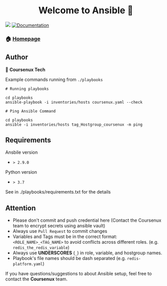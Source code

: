<h1 align="center">Welcome to Ansible 👋</h1>
<p>
  <img src="https://img.shields.io/badge/version-2.0.0-blue.svg?cacheSeconds=2592000" />
  <a href="http://coursenux.com">
    <img alt="Documentation" src="https://img.shields.io/badge/documentation-yes-brightgreen.svg" target="_blank" />
  </a>
</p>

### 🏠 [Homepage](https://coursenux.com)

## Author

👤 **Coursenux Tech**

Example commands running from `./playbooks`

```
# Running playbooks

cd playbooks
ansible-playbook -i inventories/hosts coursenux.yaml --check

# Ping Ansible Command

cd playbooks
ansible -i inventories/hosts tag_Hostgroup_coursenux -m ping
```

## Requirements

Ansbile version

- `> 2.9.0`

Python version

- `> 3.7`

See in ./playbooks/requirements.txt for the details

## Attention

- Please don't commit and push credential here (Contact the Coursenux team to encrypt secrets using ansible vault)
- Always use `Pull Request` to commit changes
- Variables and Tags must be in the correct format: `<ROLE_NAME>_<TAG_NAME>` to avoid conflicts across different roles.
(e.g. `redis_the_redis_variable`)
- Always use **UNDERSCORES** (`_`) in role, variable, and hostgroup names.
- Playbook's file names should be dash separated (e.g. `redis-platform.yaml`)

If you have questions/suggestions to about Ansible setup, feel free to contact the **Coursenux** team.
